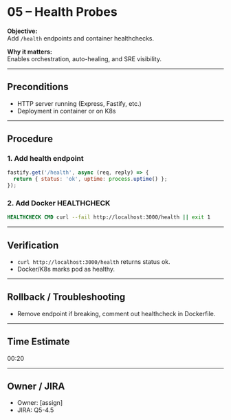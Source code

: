# 05 – Health Probes

**Objective:**  
Add `/health` endpoints and container healthchecks.

**Why it matters:**  
Enables orchestration, auto-healing, and SRE visibility.

---

## Preconditions

- HTTP server running (Express, Fastify, etc.)
- Deployment in container or on K8s

---

## Procedure

### 1. Add health endpoint

```js
fastify.get('/health', async (req, reply) => {
  return { status: 'ok', uptime: process.uptime() };
});
```

### 2. Add Docker HEALTHCHECK

```dockerfile
HEALTHCHECK CMD curl --fail http://localhost:3000/health || exit 1
```

---

## Verification

- `curl http://localhost:3000/health` returns status ok.
- Docker/K8s marks pod as healthy.

---

## Rollback / Troubleshooting

- Remove endpoint if breaking, comment out healthcheck in Dockerfile.

---

## Time Estimate

00:20

---

## Owner / JIRA

- Owner: [assign]
- JIRA: Q5-4.5